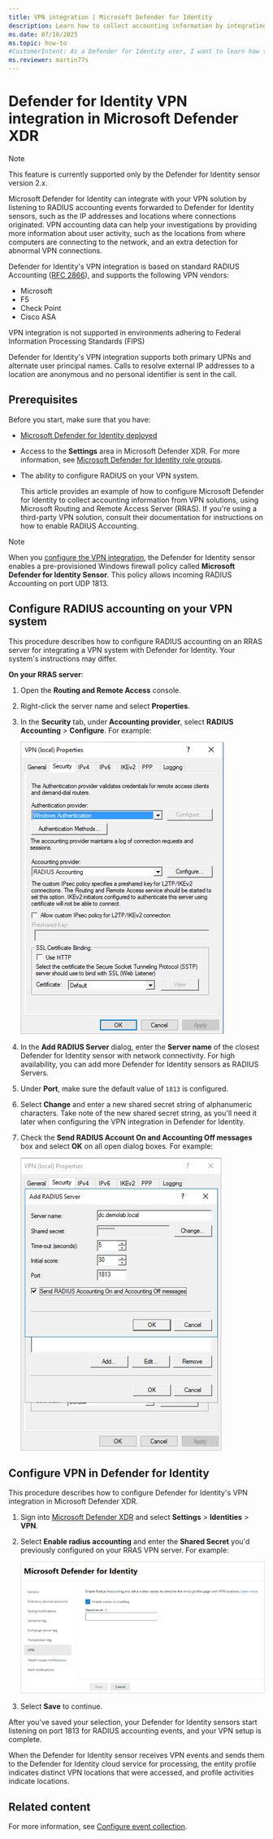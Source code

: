 ```yaml
---
title: VPN integration | Microsoft Defender for Identity
description: Learn how to collect accounting information by integrating a VPN for Microsoft Defender for Identity in Microsoft Defender XDR.
ms.date: 07/10/2025
ms.topic: how-to
#CustomerIntent: As a Defender for Identity user, I want to learn how to collect accounting information from VPN solutions. 
ms.reviewer: martin77s
---
```


# Defender for Identity VPN integration in Microsoft Defender XDR

>[!NOTE]
>This feature is currently supported only by the Defender for Identity sensor version 2.x.

Microsoft Defender for Identity can integrate with your VPN solution by listening to RADIUS accounting events forwarded to Defender for Identity sensors, such as the IP addresses and locations where connections originated. VPN accounting data can help your investigations by providing more information about user activity, such as the locations from where computers are connecting to the network, and an extra detection for abnormal VPN connections.

Defender for Identity's VPN integration is based on standard RADIUS Accounting ([RFC 2866](https://tools.ietf.org/html/rfc2866)), and supports the following VPN vendors:

- Microsoft
- F5
- Check Point
- Cisco ASA

VPN integration is not supported in environments adhering to Federal Information Processing Standards (FIPS)

Defender for Identity's VPN integration supports both primary UPNs and alternate user principal names. Calls to resolve external IP addresses to a location are anonymous and no personal identifier is sent in the call.

## Prerequisites

Before you start, make sure that you have:

- [Microsoft Defender for Identity deployed](deploy-defender-identity.md)
- Access to the **Settings** area in Microsoft Defender XDR. For more information, see [Microsoft Defender for Identity role groups](role-groups.md).
- The ability to configure RADIUS on your VPN system. 

    This article provides an example of how to configure Microsoft Defender for Identity to collect accounting information from VPN solutions, using Microsoft Routing and Remote Access Server (RRAS). If you're using a third-party VPN solution, consult their documentation for instructions on how to enable RADIUS Accounting.

> [!NOTE]
> When you [configure the VPN integration](#configure-vpn-in-defender-for-identity), the Defender for Identity sensor enables a pre-provisioned Windows firewall policy called **Microsoft Defender for Identity Sensor**. This policy allows incoming RADIUS Accounting on port UDP 1813.
>

## Configure RADIUS accounting on your VPN system

This procedure describes how to configure RADIUS accounting on an RRAS server for integrating a VPN system with Defender for Identity. Your system's instructions may differ.

**On your RRAS server**:

1. Open the **Routing and Remote Access** console.
1. Right-click the server name and select **Properties**.
1. In the **Security** tab, under **Accounting provider**, select **RADIUS Accounting** > **Configure**. For example:

    ![Screenshot of the Security tab.](media/radius-setup.png)

1. In the **Add RADIUS Server** dialog, enter the **Server name** of the closest Defender for Identity sensor with network connectivity. For high availability, you can add more Defender for Identity sensors as RADIUS Servers. 

1. Under **Port**, make sure the default value of `1813` is configured. 

1. Select **Change** and enter a new shared secret string of alphanumeric characters. Take note of the new shared secret string, as you'll need it later when configuring the VPN integration in Defender for Identity. 

1. Check the **Send RADIUS Account On and Accounting Off messages** box and select **OK** on all open dialog boxes. For example:

    ![Screenshot of the Send RADIUS Account On and Accounting Off messages button.](media/vpn-set-accounting.png)

## Configure VPN in Defender for Identity

This procedure describes how to configure Defender for Identity's VPN integration in Microsoft Defender XDR.

1. Sign into [Microsoft Defender XDR](https://security.microsoft.com) and select **Settings** > **Identities** > **VPN**.

1. Select **Enable radius accounting** and enter the **Shared Secret** you'd previously configured on your RRAS VPN server. For example:

    ![Screenshot of the Enable radius accounting option.](media//vpn-integration.png)

1. Select **Save** to continue.

After you've saved your selection, your Defender for Identity sensors start listening on port 1813 for RADIUS accounting events, and your VPN setup is complete.

When the Defender for Identity sensor receives VPN events and sends them to the Defender for Identity cloud service for processing, the entity profile indicates distinct VPN locations that were accessed, and profile activities indicate locations.

## Related content

For more information, see [Configure event collection](deploy/configure-event-collection.md).
